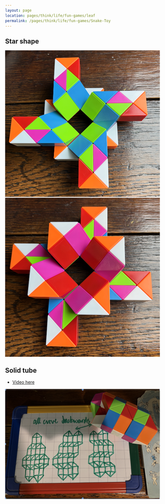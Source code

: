 ```yaml
---
layout: page
location: pages/think/life/fun-games/leaf
permalink: /pages/think/life/fun-games/Snake-Toy
---
```


## Star shape

![blue side](/resources/images/snake-toy/fidget-toy-star-green.png)
![pink side](/resources/images/snake-toy/fidget-toy-star-pink.png)

## Solid tube

- [Video here](https://mastodon.social/@claresudbery/114026551945847704)

![diagrams](/resources/images/snake-toy/fidget-toy-solid-tube-and-diagrams.png)
